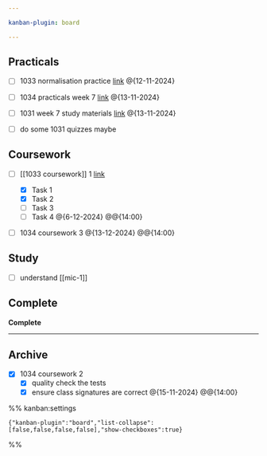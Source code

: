 ```yaml
---

kanban-plugin: board

---
```


## Practicals

- [ ] 1033 normalisation practice 
	[link](https://ncl.instructure.com/courses/54984/pages/week-6-practical?module_item_id=3525477)
	@{12-11-2024}
- [ ] 1034 practicals week 7
	[link](https://ncl.instructure.com/courses/54985/pages/csc1034-practical-7-dot-1?module_item_id=3356230)
	@{13-11-2024}
- [ ] 1031 week 7 study materials 
	[link](https://ncl.instructure.com/courses/54982/pages/week-7-study-material?module_item_id=3341111)
	@{13-11-2024}
- [ ] do some 1031 quizzes maybe


## Coursework

- [ ] [[1033 coursework]] 1
	[link](https://ncl.instructure.com/courses/54984/assignments/251185)
	- [x] Task 1
	- [x] Task 2
	- [ ] Task 3
	- [ ] Task 4
	@{6-12-2024} @@{14:00}
- [ ] 1034 coursework 3
	@{13-12-2024} @@{14:00}


## Study

- [ ] understand [[mic-1]]


## Complete

**Complete**


***

## Archive

- [x] 1034 coursework 2
	- [x] quality check the tests
	- [x] ensure class signatures are correct @{15-11-2024} @@{14:00}

%% kanban:settings
```
{"kanban-plugin":"board","list-collapse":[false,false,false,false],"show-checkboxes":true}
```
%%
